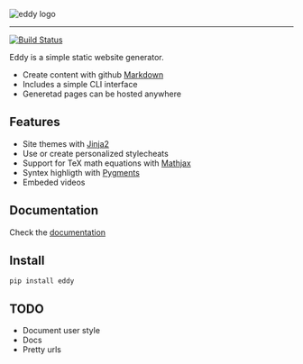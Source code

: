 ![eddy logo](https://cdn.rawgit.com/joajfreitas/eddy/2e495926/icons/eddy_long.png)

______

[![Build Status](https://travis-ci.org/joajfreitas/eddy.png?branch=master)](https://travis-ci.org/joajfreitas/eddy)

Eddy is a simple static website generator.

* Create content with github [Markdown](https://pythonhosted.org/Markdown/)
* Includes a simple CLI interface
* Generetad pages can be hosted anywhere

## Features

* Site themes with [Jinja2](http://jinja.pocoo.org/)
* Use or create personalized stylecheats
* Support for TeX math equations with [Mathjax](https://www.mathjax.org/)
* Syntex highligth with [Pygments](http://pygments.org/)
* Embeded videos

## Documentation

Check the [documentation](http://pythonhosted.org/eddy)

## Install

```
pip install eddy
```

## TODO

* Document user style
* Docs
* Pretty urls 
